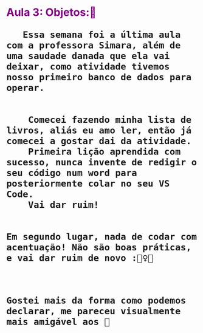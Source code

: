 <h1><span style="color:purple">Aula 3: Objetos:🎲</span>

    
 
       Essa semana foi a última aula com a professora Simara, além de uma saudade danada que ela vai deixar, como atividade tivemos nosso primeiro banco de dados para operar.

   
        Comecei fazendo minha lista de livros, aliás eu amo ler, então já comecei a gostar dai da atividade.
        Primeira lição aprendida com sucesso, nunca invente de redigir o seu código num word para posteriormente colar no seu VS Code.
        Vai dar ruim!
   

    Em segundo lugar, nada de codar com acentuação! Não são boas práticas, e vai dar ruim de novo :🤦‍♀️😂
  
    
   
    Gostei mais da forma como podemos declarar, me pareceu visualmente mais amigável aos 👀
    







